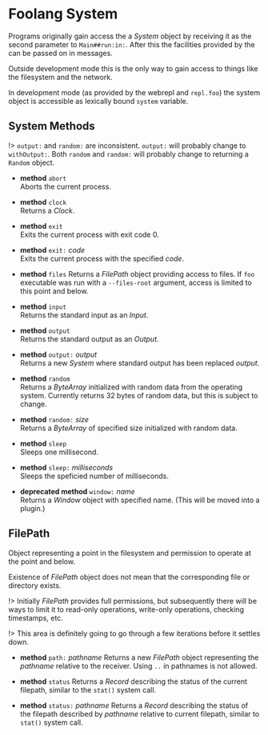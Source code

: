 # Foolang System

Programs originally gain access the a _System_ object by receiving it as the
second parameter to `Main##run:in:`. After this the facilities provided by the
can be passed on in messages.

Outside development mode this is the only way to gain access to things like
the filesystem and the network.

In development mode (as provided by the webrepl and `repl.foo`) the system
object is accessible as lexically bound `system` variable.

## System Methods

!> `output:` and `random:` are inconsistent. `output:` will probably
change to `withOutput:`. Both `random` and `random:` will probably change to
returning a `Random` object.

- **method** `abort` \
  Aborts the current process.

- **method** `clock` \
  Returns a _Clock_.

- **method** `exit` \
  Exits the current process with exit code 0.

- **method** `exit:` _code_ \
  Exits the current process with the specified _code_.

- **method** `files`
  Returns a _FilePath_ object providing access to files. If `foo` executable
  was run with a `--files-root` argument, access is limited to this point
  and below.

- **method** `input` \
  Returns the standard input as an _Input_.

- **method** `output` \
  Returns the standard output as an _Output_.

- **method** `output:` _output_ \
  Returns a new _System_ where standard output has been replaced _output_.

- **method** `random` \
  Returns a _ByteArray_ initialized with random data from the operating system.
  Currently returns 32 bytes of random data, but this is subject to change.

- **method** `random:` _size_ \
  Returns a _ByteArray_ of specified size initialized with random data.

- **method** `sleep` \
  Sleeps one millisecond.

- **method** `sleep:` _milliseconds_ \
  Sleeps the speficied number of milliseconds.

- **deprecated method** `window:` _name_ \
  Returns a _Window_ object with specified name. (This will be moved into
  a plugin.)

## FilePath

Object representing a point in the filesystem and permission to operate
at the point and below.

Existence of _FilePath_ object does not mean that the corresponding file
or directory exists.

!> Initially _FilePath_ provides full permissions, but subsequently there
will be ways to limit it to read-only operations, write-only operations,
checking timestamps, etc.

!> This area is definitely going to go through a few iterations before
it settles down.

- **method** `path:` _pathname_
  Returns a new _FilePath_ object representing the _pathname_ relative
  to the receiver. Using `..` in pathnames is not allowed.

- **method** `status`
  Returns a _Record_ describing the status of the current filepath, similar
  to the `stat()` system call.

- **method** `status:` _pathname_
  Returns a _Record_ describing the status of the filepath described by
  _pathname_ relative to current filepath, similar to `stat()` system call.
